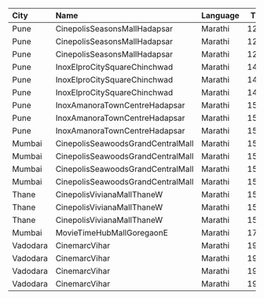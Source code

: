 | City     | Name                              | Language |  Time | Type      | Price | Capacity | Booked |
| :------- | :-------------------------------- | :------- | ----: | :-------- | ----: | -------: | -----: |
| Pune     | CinepolisSeasonsMallHadapsar      | Marathi  | 12:00 | Normal    |  110₹ |       11 |      0 |
| Pune     | CinepolisSeasonsMallHadapsar      | Marathi  | 12:00 | Executive |  110₹ |       34 |      0 |
| Pune     | CinepolisSeasonsMallHadapsar      | Marathi  | 12:00 | Premium   |  110₹ |       20 |      0 |
| Pune     | InoxElproCitySquareChinchwad      | Marathi  | 14:00 | Club      |  130₹ |       42 |      0 |
| Pune     | InoxElproCitySquareChinchwad      | Marathi  | 14:00 | Executive |  130₹ |       17 |      0 |
| Pune     | InoxElproCitySquareChinchwad      | Marathi  | 14:00 | Royale    |  150₹ |       34 |      0 |
| Pune     | InoxAmanoraTownCentreHadapsar     | Marathi  | 15:25 | Club      |  112₹ |       51 |      0 |
| Pune     | InoxAmanoraTownCentreHadapsar     | Marathi  | 15:25 | Executive |  112₹ |       10 |      0 |
| Pune     | InoxAmanoraTownCentreHadapsar     | Marathi  | 15:25 | Royale    |  190₹ |        2 |      0 |
| Mumbai   | CinepolisSeawoodsGrandCentralMall | Marathi  | 15:55 | Normal    |  150₹ |       16 |      0 |
| Mumbai   | CinepolisSeawoodsGrandCentralMall | Marathi  | 15:55 | Executive |  150₹ |       45 |      0 |
| Mumbai   | CinepolisSeawoodsGrandCentralMall | Marathi  | 15:55 | Premium   |  150₹ |       40 |      0 |
| Mumbai   | CinepolisSeawoodsGrandCentralMall | Marathi  | 15:55 | Vip       |  250₹ |        7 |      0 |
| Thane    | CinepolisVivianaMallThaneW        | Marathi  | 15:55 | Normal    |  170₹ |       25 |     13 |
| Thane    | CinepolisVivianaMallThaneW        | Marathi  | 15:55 | Executive |  170₹ |       97 |     49 |
| Thane    | CinepolisVivianaMallThaneW        | Marathi  | 15:55 | Premium   |  170₹ |       43 |     23 |
| Mumbai   | MovieTimeHubMallGoregaonE         | Marathi  | 17:00 | Gold      |  120₹ |       98 |     10 |
| Vadodara | CinemarcVihar                     | Marathi  | 19:30 | Royal     |   70₹ |       19 |      0 |
| Vadodara | CinemarcVihar                     | Marathi  | 19:30 | Silver    |   70₹ |      108 |      0 |
| Vadodara | CinemarcVihar                     | Marathi  | 19:30 | Executive |   70₹ |      108 |      0 |
| Vadodara | CinemarcVihar                     | Marathi  | 19:30 | Premier   |   70₹ |       30 |      0 |